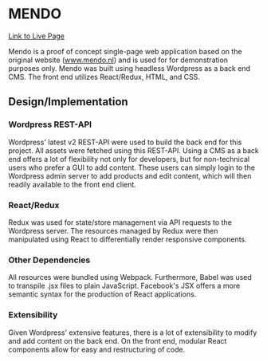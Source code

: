 # MENDO

[Link to Live Page](http://www.kevin-dam.co/MENDO)

Mendo is a proof of concept single-page web application based on the original website (www.mendo.nl) and is used for for demonstration purposes only.
Mendo was built using headless Wordpress as a back end CMS. The front end utilizes React/Redux, HTML, and CSS.

## Design/Implementation

### Wordpress REST-API

Wordpress' latest v2 REST-API were used to build the back end for this project. All assets were fetched using this REST-API. Using a CMS as a back end offers a lot of flexibility not only for developers, but for non-technical users who prefer a GUI to add content. These users can simply login to the Wordpress admin server to add products and edit content, which will then readily available to the front end client.

### React/Redux

Redux was used for state/store management via API requests to the Wordpress server. The resources managed by Redux were then manipulated using React to differentially render responsive components.

### Other Dependencies

All resources were bundled using Webpack. Furthermore, Babel was used to transpile .jsx files to plain JavaScript. Facebook's JSX offers a more semantic syntax for the production of React applications.

### Extensibility

Given Wordpress' extensive features, there is a lot of extensibility to modify and add content on the back end. On the front end, modular React components allow for easy and restructuring of code.
